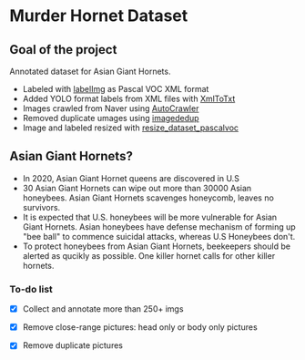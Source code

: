 # Murder Hornet Dataset

## Goal of the project

Annotated dataset for Asian Giant Hornets.

* Labeled with [labelImg](https://github.com/tzutalin/labelImg) as Pascal VOC XML format
* Added YOLO format labels from XML files with [XmlToTxt](https://github.com/Isabek/XmlToTxt)
* Images crawled from Naver using [AutoCrawler](https://github.com/YoongiKim/AutoCrawler)
* Removed duplicate umages using [imagededup](https://idealo.github.io/imagededup/user_guide/finding_duplicates/)
* Image and labeled resized with [resize_dataset_pascalvoc](https://github.com/italojs/resize_dataset_pascalvoc)



## Asian Giant Hornets?

* In 2020, Asian Giant Hornet queens are discovered in U.S 
* 30 Asian Giant Hornets can wipe out more than 30000 Asian honeybees. Asian Giant Hornets scavenges honeycomb, leaves no survivors.
* It is expected that U.S. honeybees will be more vulnerable for Asian Giant Hornets. Asian honeybees have defense mechanism of forming up "bee ball" to commence suicidal attacks, whereas U.S Honeybees don't.
* To protect honeybees from Asian Giant Hornets, beekeepers should be alerted as qucikly as possible. One killer hornet calls for other killer hornets.

### To-do list

- [x] Collect and annotate more than 250+ imgs
- [x] Remove close-range pictures: head only or body only pictures
- [x] Remove duplicate pictures


